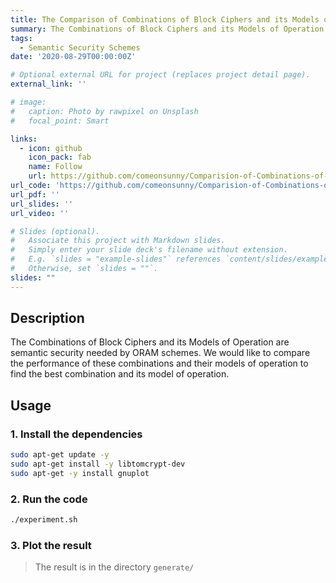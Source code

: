 ```yaml
---
title: The Comparison of Combinations of Block Ciphers and its Models of Operation
summary: The Combinations of Block Ciphers and its Models of Operation are semantic security needed by ORAM schemes. We would like to compare the performance of these combinations and their models of operation to find the best combination and its model of operation.
tags:
  - Semantic Security Schemes
date: '2020-08-29T00:00:00Z'

# Optional external URL for project (replaces project detail page).
external_link: ''

# image:
#   caption: Photo by rawpixel on Unsplash
#   focal_point: Smart

links:
  - icon: github
    icon_pack: fab
    name: Follow
    url: https://github.com/comeonsunny/Comparision-of-Combinations-of-Block-Cipher-and-its-models-of-operation-
url_code: 'https://github.com/comeonsunny/Comparision-of-Combinations-of-Block-Cipher-and-its-models-of-operation-'
url_pdf: ''
url_slides: ''
url_video: ''

# Slides (optional).
#   Associate this project with Markdown slides.
#   Simply enter your slide deck's filename without extension.
#   E.g. `slides = "example-slides"` references `content/slides/example-slides.md`.
#   Otherwise, set `slides = ""`.
slides: ""
---
```


## Description
The Combinations of Block Ciphers and its Models of Operation are semantic security needed by ORAM schemes. We would like to compare the performance of these combinations and their models of operation to find the best combination and its model of operation.

## Usage
### 1. Install the dependencies
```bash
sudo apt-get update -y
sudo apt-get install -y libtomcrypt-dev
sudo apt-get -y install gnuplot
```
### 2. Run the code
```bash
./experiment.sh
```
### 3. Plot the result
> The result is in the directory `generate/`



